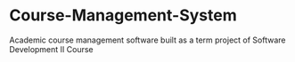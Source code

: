 # Course-Management-System
Academic course management software built as a term project of Software Development II Course
